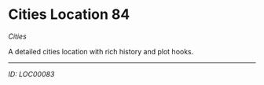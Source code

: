 # Cities Location 84

*Cities*

A detailed cities location with rich history and plot hooks.

---
*ID: LOC00083*